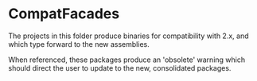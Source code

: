 CompatFacades
=============

The projects in this folder produce binaries for compatibility with 2.x, and which type forward to the new assemblies.

When referenced, these packages produce an 'obsolete' warning which should direct the user to update to the new, consolidated packages.

